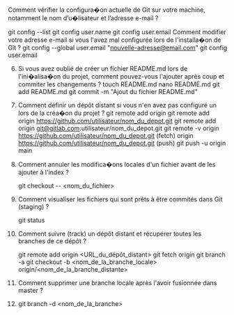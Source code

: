 Comment vérifier la configura�on actuelle de Git sur votre machine, notamment le nom
d’u�lisateur et l’adresse e-mail ?

git config --list
git config user.name
git config user.email
Comment modifier votre adresse e-mail si vous l'avez mal configurée lors de l'installa�on
de Git ?
git config --global user.email "nouvelle-adresse@email.com"
git config user.email

6. Si vous avez oublié de créer un fichier README.md lors de l'ini�alisa�on du projet,
comment pouvez-vous l'ajouter après coup et commiter les changements ?
touch README.md
nano README.md
git add README.md
git commit -m "Ajout du fichier README.md"


8. Comment définir un dépôt distant si vous n'en avez pas configuré un lors de la créa�on
du projet ?
git remote add origin <URL>
git remote add origin https://github.com/utilisateur/nom_du_depot.git
git remote add origin git@gitlab.com:utilisateur/nom_du_depot.git
git remote -v
origin  https://github.com/utilisateur/nom_du_depot.git (fetch)
origin  https://github.com/utilisateur/nom_du_depot.git (push)
git push -u origin main

3. Comment annuler les modifica�ons locales d'un fichier avant de les ajouter à l'index ?

   git checkout -- <nom_du_fichier>

5. Comment visualiser les fichiers qui sont prêts à être commités dans Git (staging) ?
   
   git status
4. Comment suivre (track) un dépôt distant et récupérer toutes les branches de ce dépôt ?

   git remote add origin <URL_du_dépôt_distant>
git fetch origin
 git branch -a
git checkout -b <nom_de_la_branche_locale> origin/<nom_de_la_branche_distante>
6. Comment supprimer une branche locale après l'avoir fusionnée dans master ?
7. git branch -d <nom_de_la_branche>

